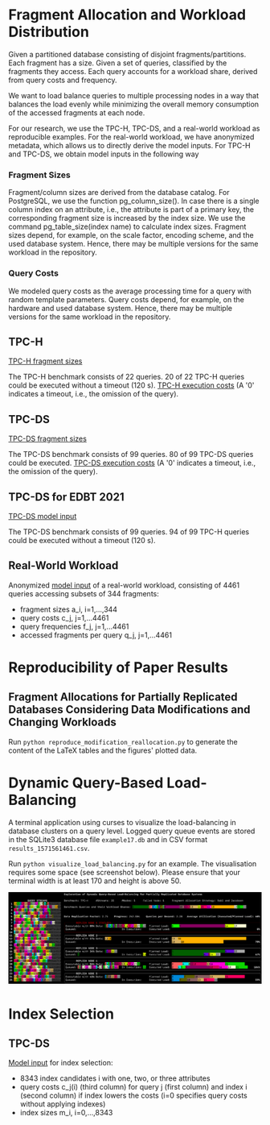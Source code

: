 # Fragment Allocation and Workload Distribution

Given a partitioned database consisting of disjoint fragments/partitions.
Each fragment has a size.
Given a set of queries, classified by the fragments they access.
Each query accounts for a workload share, derived from query costs and frequency.

We want to load balance queries to multiple processing nodes in a way that balances the load evenly while minimizing the overall memory consumption of the accessed fragments at each node.

For our research, we use the TPC-H, TPC-DS, and a real-world workload as reproducible examples.
For the real-world workload, we have anonymized metadata, which allows us to directly derive the model inputs.
For TPC-H and TPC-DS, we obtain model inputs in the following way

### Fragment Sizes
Fragment/column sizes are derived from the database catalog.
For PostgreSQL, we use the function pg_column_size().
In case there is a single column index on an attribute, i.e., the attribute is part of a primary key, the corresponding fragment size is increased by the index size. We use the command pg_table_size(index name) to calculate index sizes.
Fragment sizes depend, for example, on the scale factor, encoding scheme, and the used database system.
Hence, there may be multiple versions for the same workload in the repository.

### Query Costs
We modeled query costs as the average processing time for a query with random template parameters.
Query costs depend, for example, on the hardware and used database system.
Hence, there may be multiple versions for the same workload in the repository.

## TPC-H
[TPC-H fragment sizes](https://github.com/hyrise/replication/blob/main/tpch/tpch_colum_sizes_postgres_single_index.py)

The TPC-H benchmark consists of 22 queries.
20 of 22 TPC-H queries could be executed without a timeout (120 s).
[TPC-H execution costs](https://github.com/hyrise/replication/blob/main/tpch/tpch_load_postgres_index_single.txt) (A '0' indicates a timeout, i.e., the omission of the query).

## TPC-DS
[TPC-DS fragment sizes](https://github.com/hyrise/replication/blob/main/tpcds/tpcds_colum_sizes_postgres_single_index.py)

The TPC-DS benchmark consists of 99 queries.
80 of 99 TPC-DS queries could be executed.
[TPC-DS execution costs](https://github.com/hyrise/replication/blob/main/tpcds/tpcds_load_postgres_index_single.txt) (A '0' indicates a timeout, i.e., the omission of the query).

## TPC-DS for EDBT 2021
[TPC-DS model input](https://github.com/hyrise/replication/blob/main/tpcds_edbt/tpcds_2021edbt_ampl_input.txt)

The TPC-DS benchmark consists of 99 queries.
94 of 99 TPC-H queries could be executed without a timeout (120 s).

## Real-World Workload
Anonymized [model input](https://github.com/hyrise/replication/blob/main/real_world_workload/real_world_workload.txt) of a real-world workload, consisting of 4461 queries accessing subsets of 344 fragments:
* fragment sizes a_i, i=1,...,344
* query costs c_j, j=1,...4461
* query frequencies f_j, j=1,...4461
* accessed fragments per query q_j, j=1,...4461


# Reproducibility of Paper Results

## Fragment Allocations for Partially Replicated Databases Considering Data Modifications and Changing Workloads

Run `python reproduce_modification_reallocation.py` to generate the content of the LaTeX tables and the figures' plotted data.


# Dynamic Query-Based Load-Balancing

A terminal application using curses to visualize the load-balancing in database clusters on a query level.
Logged query queue events are stored in the SQLite3 database file `example17.db` and in CSV format `results_1571561461.csv`.

Run `python visualize_load_balancing.py` for an example. The visualisation requires some space (see screenshot below). Please ensure that your terminal width is at least 170 and height is above 50.

![Screenshot of the curses application](https://github.com/hyrise/replication/blob/main/screenshot.png)


# Index Selection

## TPC-DS

[Model input](https://github.com/hyrise/replication/blob/main/index_selection/tpcds_3.txt) for index selection:
* 8343 index candidates i with one, two, or three attributes
* query costs c_j(i) (third column) for query j (first column) and index i (second column) if index lowers the costs (i=0 specifies query costs without applying indexes)
* index sizes m_i, i=0,...,8343

